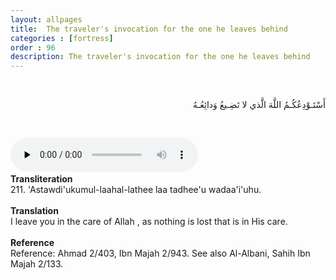 ```yaml
---
layout: allpages
title:  The traveler's invocation for the one he leaves behind
categories : [fortress]
order : 96
description: The traveler's invocation for the one he leaves behind
---
```


&nbsp;
<div class="arabictext" dir="RTL">

أَسْتَـوْدِعُكُـمُ اللَّهَ الَّذي لا تَضِـيعُ وَدائِعُـهُ

</div>

&nbsp;

<audio controls  preload="none">
  <source src="{{ site.baseurl }}/audio/fortress/211.mp3" type="audio/mpeg">
Your browser does not support the audio element.
</audio>&nbsp;

<div class="duaextra" tabindex="0"> <div onclick = "void(0)"><strong>Transliteration</strong></div> <div class="extra">
211. 'Astawdi'ukumul-laahal-lathee laa tadhee'u wadaa'i'uhu.

</div> </div> &nbsp; <div class="duaextra" tabindex="0"> <div onclick = "void(0)"><strong>Translation</strong></div> <div class="extra">
I leave you in the care of Allah , as nothing is lost that is in His care.

</div> </div> &nbsp; <div class="duaextra" tabindex="0"> <div onclick = "void(0)"><strong>Reference</strong></div> <div class="extra">
Reference: Ahmad 2/403, Ibn Majah 2/943. See also Al-Albani, Sahih Ibn Majah 2/133.

</div> </div>
